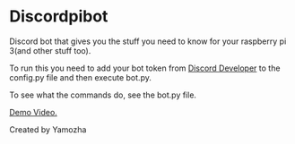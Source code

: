 # Discordpibot


Discord bot that gives you the stuff you need to know for your raspberry pi 3(and other stuff too).

To run this you need to add your bot token from [Discord Developer](https://discordapp.com/developers/) to the config.py file and then execute bot.py.

To see what the commands do, see the bot.py file.

[Demo Video.](https://www.youtube.com/watch?v=v4BB0B7mRx0&t) 


Created by Yamozha
